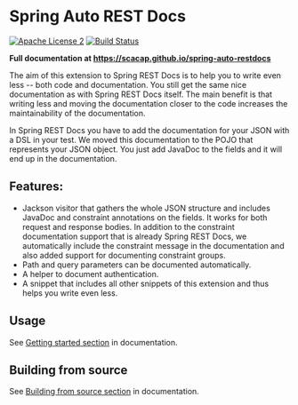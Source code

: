 # Spring Auto REST Docs
[![Apache License 2](https://img.shields.io/badge/license-ASF2-blue.svg)](https://www.apache.org/licenses/LICENSE-2.0.txt)
[![Build Status](https://travis-ci.org/https://travis-ci.org/ScaCap/spring-auto-restdocs.svg?branch=master.svg?branch=master)](https://travis-ci.org/https://travis-ci.org/ScaCap/spring-auto-restdocs.svg?branch=master)

**Full documentation at https://scacap.github.io/spring-auto-restdocs**

The aim of this extension to Spring REST Docs is to help you to write
even less -- both code and documentation.
You still get the same nice documentation as with Spring REST Docs itself.
The main benefit is that writing less and moving the documentation closer
to the code increases the maintainability of the documentation.

In Spring REST Docs you have to add the documentation for your JSON with
a DSL in your test. We moved this documentation to the POJO that represents
your JSON object. You just add JavaDoc to the fields and it will end
up in the documentation.

## Features:

* Jackson visitor that gathers the whole JSON structure and includes JavaDoc
and constraint annotations on the fields. It works for both request and
response bodies. In addition to the constraint documentation support that
is already Spring REST Docs, we automatically include the constraint message
in the documentation and also added support for documenting constraint groups.
* Path and query parameters can be documented automatically.
* A helper to document authentication.
* A snippet that includes all other snippets of this extension and thus helps
you write even less.

## Usage

See [Getting started section](https://scacap.github.io/spring-auto-restdocs/#_getting_started) in documentation.

## Building from source

See [Building from source section](https://scacap.github.io/spring-auto-restdocs/#_building_from_source) in documentation.

